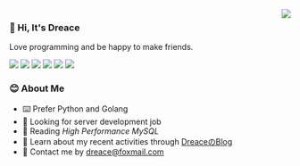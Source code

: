 
<a href="#">
<img align="right" src="https://github-readme-stats.vercel.app/api?username=dreace&show_icons=true&hide_border=true&icon_color=586069&title_color=a0a9af">
</a>

### 👋 Hi, It's Dreace
Love programming and be happy to make friends.


![](https://img.shields.io/badge/-Python-3776AB?style=flat-square&logo=Python&logoColor=fff)
![](https://img.shields.io/badge/-Flask-000000?style=flat-square&logo=Flask&logoColor=fff)
![](https://img.shields.io/badge/-TypeScript-007ACC?style=flat-square&logo=TypeScript)
![](https://img.shields.io/badge/-React-000000?style=flat-square&logo=React&logoColor=fff)
![](https://img.shields.io/badge/-Windows-0078D6?style=flat-square&logo=Windows)
![](https://img.shields.io/badge/-Docker-2496ED?style=flat-square&logo=Docker&logoColor=fff)

### 😊 About Me
- ⌨️ Prefer Python and Golang
- 🔎 Looking for server development job
- 📖 Reading *High Performance MySQL*
- 🔌 Learn about my recent activities through [DreaceのBlog](https://blog.dreace.top/)
- 📧 Contact me by <dreace@foxmail.com>
